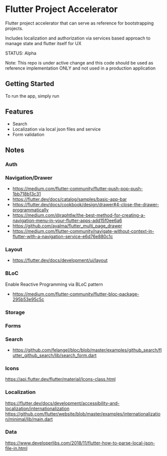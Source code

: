# Flutter Project Accelerator

Flutter project accelerator that can serve as reference for bootstrapping projects.

Includes localization and authorization via services based approach to
manage state and flutter itself for UX

STATUS: Alpha

Note: This repo is under active change and this code should be used as reference implementation ONLY and not used in a production application

## Getting Started

To run the app, simply run

## Features

- Search
- Localization via local json files and service
- Form validation

## Notes

### Auth

### Navigation/Drawer

- https://medium.com/flutter-community/flutter-push-pop-push-1bb718b13c31
- https://flutter.dev/docs/catalog/samples/basic-app-bar
- https://flutter.dev/docs/cookbook/design/drawer#4-close-the-drawer-programmatically
- https://medium.com/@raphtlw/the-best-method-for-creating-a-navigation-menu-in-your-flutter-apps-add15f0ee6a6
- https://github.com/ayalma/flutter_multi_page_drawer
- https://medium.com/flutter-community/navigate-without-context-in-flutter-with-a-navigation-service-e6d76e880c1c

### Layout

- https://flutter.dev/docs/development/ui/layout

### BLoC

Enable Reactive Programming via BLoC pattern

- https://medium.com/flutter-community/flutter-bloc-package-295b53e95c5c

### Storage

### Forms

### Search

- https://github.com/felangel/bloc/blob/master/examples/github_search/flutter_github_search/lib/search_form.dart

### Icons

https://api.flutter.dev/flutter/material/Icons-class.html

### Localization

https://flutter.dev/docs/development/accessibility-and-localization/internationalization
https://github.com/flutter/website/blob/master/examples/internationalization/minimal/lib/main.dart

### Data

https://www.developerlibs.com/2018/11/flutter-how-to-parse-local-json-file-in.html
